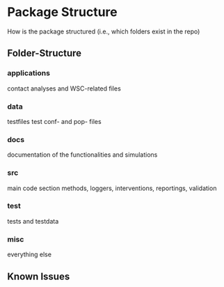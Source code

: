 # Package Structure

How is the package structured (i.e., which folders exist in the repo)

## Folder-Structure

### applications
contact analyses and WSC-related files

### data
testfiles
test conf- and pop- files

### docs
documentation of the functionalities and simulations

### src
main code section
methods, loggers, interventions, reportings, validation

### test
tests and testdata

### misc
everything else 


## Known Issues